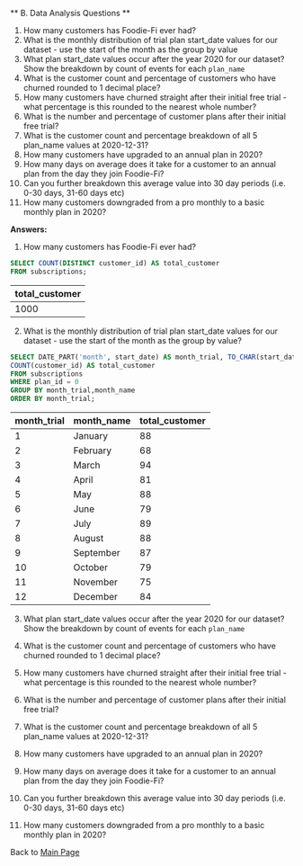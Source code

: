 ** B. Data Analysis Questions **

1. How many customers has Foodie-Fi ever had?
2. What is the monthly distribution of trial plan start_date values for our dataset - use the start of the month as the group by value
3. What plan start_date values occur after the year 2020 for our dataset? Show the breakdown by count of events for each ```plan_name```
4. What is the customer count and percentage of customers who have churned rounded to 1 decimal place?
5. How many customers have churned straight after their initial free trial - what percentage is this rounded to the nearest whole number?
6. What is the number and percentage of customer plans after their initial free trial?
7. What is the customer count and percentage breakdown of all 5 plan_name values at 2020-12-31?
8. How many customers have upgraded to an annual plan in 2020?
9. How many days on average does it take for a customer to an annual plan from the day they join Foodie-Fi?
10. Can you further breakdown this average value into 30 day periods (i.e. 0-30 days, 31-60 days etc)
11. How many customers downgraded from a pro monthly to a basic monthly plan in 2020?

**Answers:**

1. How many customers has Foodie-Fi ever had?
```sql
SELECT COUNT(DISTINCT customer_id) AS total_customer
FROM subscriptions;
```
|total_customer|
|---|
|1000|

2. What is the monthly distribution of trial plan start_date values for our dataset - use the start of the month as the group by value?

```sql
SELECT DATE_PART('month', start_date) AS month_trial, TO_CHAR(start_date, 'Month') AS month_name,
COUNT(customer_id) AS total_customer
FROM subscriptions 
WHERE plan_id = 0
GROUP BY month_trial,month_name
ORDER BY month_trial;
```
| month_trial | month_name | total_customer |
| ----------- | ---------- | -------------- |
| 1           | January    | 88             |
| 2           | February   | 68             |
| 3           | March      | 94             |
| 4           | April      | 81             |
| 5           | May        | 88             |
| 6           | June       | 79             |
| 7           | July       | 89             |
| 8           | August     | 88             |
| 9           | September  | 87             |
| 10          | October    | 79             |
| 11          | November   | 75             |
| 12          | December   | 84             |


3. What plan start_date values occur after the year 2020 for our dataset? Show the breakdown by count of events for each ```plan_name```

4. What is the customer count and percentage of customers who have churned rounded to 1 decimal place?
5. How many customers have churned straight after their initial free trial - what percentage is this rounded to the nearest whole number?
6. What is the number and percentage of customer plans after their initial free trial?
7. What is the customer count and percentage breakdown of all 5 plan_name values at 2020-12-31?
8. How many customers have upgraded to an annual plan in 2020?
9. How many days on average does it take for a customer to an annual plan from the day they join Foodie-Fi?
10. Can you further breakdown this average value into 30 day periods (i.e. 0-30 days, 31-60 days etc)
11. How many customers downgraded from a pro monthly to a basic monthly plan in 2020?

Back to [Main Page](https://github.com/eunikehp/SQL-Case-Studies/blob/main/Case%20Study%20%233%20-%20Foodie-Fi/Main%20Page.md)
